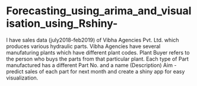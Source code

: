 # Forecasting_using_arima_and_visualisation_using_Rshiny-
I have sales data (july2018-feb2019) of Vibha Agencies Pvt. Ltd. which produces various hydraulic parts. 
Vibha Agencies have several manufaturing plants which have different plant codes. 
Plant Buyer refers to the person who buys the parts from that particular plant.
Each type of Part manufactured has a different Part No. and a name (Description)
Aim - predict sales of each part for next month and create a shiny app for easy visualization.

